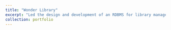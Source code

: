 ```yaml
---
title: "Wonder Library"
excerpt: "Led the design and development of an RDBMS for library management with MySQL, ensuring adherence to ACID. Designed an EER diagram and implemented a normalized schema, reducing redundancy and data consistency. Created SQL queries and VIEWs to display popular books, top gold members, etc to improve query efficiency."
collection: portfolio
---
```


